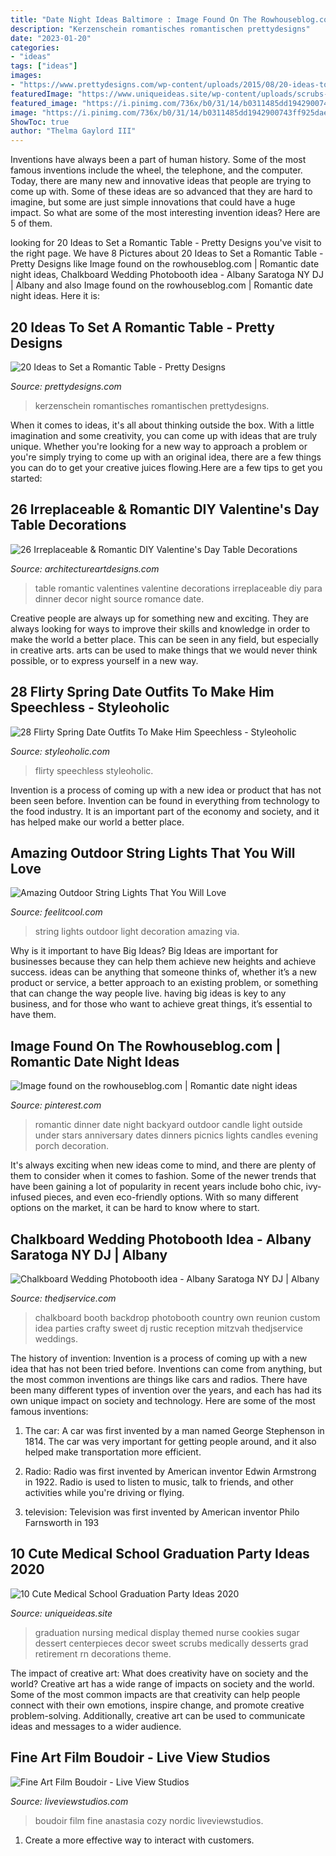 ```yaml
---
title: "Date Night Ideas Baltimore : Image Found On The Rowhouseblog.com"
description: "Kerzenschein romantisches romantischen prettydesigns"
date: "2023-01-20"
categories:
- "ideas"
tags: ["ideas"]
images:
- "https://www.prettydesigns.com/wp-content/uploads/2015/08/20-ideas-to-set-a-romantic-table15.jpg"
featuredImage: "https://www.uniqueideas.site/wp-content/uploads/scrubs-sugar-cookies-on-medically-themed-dessert-display.jpg"
featured_image: "https://i.pinimg.com/736x/b0/31/14/b0311485dd1942900743ff925dae4481.jpg"
image: "https://i.pinimg.com/736x/b0/31/14/b0311485dd1942900743ff925dae4481.jpg"
ShowToc: true
author: "Thelma Gaylord III"
---
```



Inventions have always been a part of human history. Some of the most famous inventions include the wheel, the telephone, and the computer. Today, there are many new and innovative ideas that people are trying to come up with. Some of these ideas are so advanced that they are hard to imagine, but some are just simple innovations that could have a huge impact. So what are some of the most interesting invention ideas? Here are 5 of them.

	

		
looking for 20 Ideas to Set a Romantic Table - Pretty Designs you've visit to the right page. We have 8 Pictures about 20 Ideas to Set a Romantic Table - Pretty Designs like Image found on the rowhouseblog.com | Romantic date night ideas, Chalkboard Wedding Photobooth idea - Albany Saratoga NY DJ | Albany and also Image found on the rowhouseblog.com | Romantic date night ideas. Here it is:
		
    
## 20 Ideas To Set A Romantic Table - Pretty Designs

<img loading=lazy src="https://www.prettydesigns.com/wp-content/uploads/2015/08/20-ideas-to-set-a-romantic-table15.jpg" onerror="this.onerror=null;this.src='https://tse2.mm.bing.net/th?id=OIP.jdcUf6fuDYC5kJvS797ZcwHaLH&amp;pid=15.1';" alt="20 Ideas to Set a Romantic Table - Pretty Designs">

_Source: prettydesigns.com_

>kerzenschein romantisches romantischen prettydesigns. 

	

When it comes to ideas, it's all about thinking outside the box. With a little imagination and some creativity, you can come up with ideas that are truly unique. Whether you're looking for a new way to approach a problem or you're simply trying to come up with an original idea, there are a few things you can do to get your creative juices flowing.Here are a few tips to get you started:

    
## 26 Irreplaceable &amp; Romantic DIY Valentine&#039;s Day Table Decorations

<img loading=lazy src="http://www.architectureartdesigns.com/wp-content/uploads/2014/01/2329.jpg" onerror="this.onerror=null;this.src='https://tse1.mm.bing.net/th?id=OIP.LjMvzOa6sKPD1udA8mSOXAHaKw&amp;pid=15.1';" alt="26 Irreplaceable &amp; Romantic DIY Valentine&#039;s Day Table Decorations">

_Source: architectureartdesigns.com_

>table romantic valentines valentine decorations irreplaceable diy para dinner decor night source romance date. 

	

Creative people are always up for something new and exciting. They are always looking for ways to improve their skills and knowledge in order to make the world a better place. This can be seen in any field, but especially in creative arts. arts can be used to make things that we would never think possible, or to express yourself in a new way.

    
## 28 Flirty Spring Date Outfits To Make Him Speechless - Styleoholic

<img loading=lazy src="https://i.styleoholic.com/2016/03/flirty-spring-date-outfits-to-make-him-speechless-3.jpg" onerror="this.onerror=null;this.src='https://tse1.mm.bing.net/th?id=OIP.ZaIu6InXg9bfB59OsA2v-QHaOc&amp;pid=15.1';" alt="28 Flirty Spring Date Outfits To Make Him Speechless - Styleoholic">

_Source: styleoholic.com_

>flirty speechless styleoholic. 

	

Invention is a process of coming up with a new idea or product that has not been seen before. Invention can be found in everything from technology to the food industry. It is an important part of the economy and society, and it has helped make our world a better place.

    
## Amazing Outdoor String Lights That You Will Love

<img loading=lazy src="http://feelitcool.com/wp-content/uploads/2016/07/string-light-poles7.jpg" onerror="this.onerror=null;this.src='https://tse4.mm.bing.net/th?id=OIP.CutyPoaMpxKsXUOas_QRUgHaKc&amp;pid=15.1';" alt="Amazing Outdoor String Lights That You Will Love">

_Source: feelitcool.com_

>string lights outdoor light decoration amazing via. 

	

Why is it important to have Big Ideas?
Big Ideas are important for businesses because they can help them achieve new heights and achieve success. ideas can be anything that someone thinks of, whether it’s a new product or service, a better approach to an existing problem, or something that can change the way people live. having big ideas is key to any business, and for those who want to achieve great things, it’s essential to have them.

    
## Image Found On The Rowhouseblog.com | Romantic Date Night Ideas

<img loading=lazy src="https://i.pinimg.com/736x/b0/31/14/b0311485dd1942900743ff925dae4481.jpg" onerror="this.onerror=null;this.src='https://tse2.mm.bing.net/th?id=OIP.xA0LjtRD7TSSDw3g2K-0DAHaLG&amp;pid=15.1';" alt="Image found on the rowhouseblog.com | Romantic date night ideas">

_Source: pinterest.com_

>romantic dinner date night backyard outdoor candle light outside under stars anniversary dates dinners picnics lights candles evening porch decoration. 

	

It's always exciting when new ideas come to mind, and there are plenty of them to consider when it comes to fashion. Some of the newer trends that have been gaining a lot of popularity in recent years include boho chic, ivy-infused pieces, and even eco-friendly options. With so many different options on the market, it can be hard to know where to start.

    
## Chalkboard Wedding Photobooth Idea - Albany Saratoga NY DJ | Albany

<img loading=lazy src="https://www.thedjservice.com/blog/wp-content/uploads/2013/09/chalkboard-wedding-photo-booth-booth.jpg" onerror="this.onerror=null;this.src='https://tse2.mm.bing.net/th?id=OIP.VYJMIY4dcJ38w54gxLuOOQHaJ4&amp;pid=15.1';" alt="Chalkboard Wedding Photobooth idea - Albany Saratoga NY DJ | Albany">

_Source: thedjservice.com_

>chalkboard booth backdrop photobooth country own reunion custom idea parties crafty sweet dj rustic reception mitzvah thedjservice weddings. 

	

The history of invention:
Invention is a process of coming up with a new idea that has not been tried before. Inventions can come from anything, but the most common inventions are things like cars and radios. There have been many different types of invention over the years, and each has had its own unique impact on society and technology. Here are some of the most famous inventions:
1) The car: A car was first invented by a man named George Stephenson in 1814. The car was very important for getting people around, and it also helped make transportation more efficient.

2) Radio: Radio was first invented by American inventor Edwin Armstrong in 1922. Radio is used to listen to music, talk to friends, and other activities while you're driving or flying.

3) television: Television was first invented by American inventor Philo Farnsworth in 193
    
## 10 Cute Medical School Graduation Party Ideas 2020

<img loading=lazy src="https://www.uniqueideas.site/wp-content/uploads/scrubs-sugar-cookies-on-medically-themed-dessert-display.jpg" onerror="this.onerror=null;this.src='https://tse4.mm.bing.net/th?id=OIP.8Q5qjDvOKcc4yjcNKg9H7wHaJ4&amp;pid=15.1';" alt="10 Cute Medical School Graduation Party Ideas 2020">

_Source: uniqueideas.site_

>graduation nursing medical display themed nurse cookies sugar dessert centerpieces decor sweet scrubs medically desserts grad retirement rn decorations theme. 

	

The impact of creative art: What does creativity have on society and the world?
Creative art has a wide range of impacts on society and the world. Some of the most common impacts are that creativity can help people connect with their own emotions, inspire change, and promote creative problem-solving. Additionally, creative art can be used to communicate ideas and messages to a wider audience.

    
## Fine Art Film Boudoir - Live View Studios

<img loading=lazy src="https://www.liveviewstudios.com/wp-content/uploads/2017/12/Fine-Art-Film-Boudoir_0016.jpg" onerror="this.onerror=null;this.src='https://tse3.mm.bing.net/th?id=OIP.hC35th0mKCK69DvaiEqs-AHaJ4&amp;pid=15.1';" alt="Fine Art Film Boudoir - Live View Studios">

_Source: liveviewstudios.com_

>boudoir film fine anastasia cozy nordic liveviewstudios. 

	

1. Create a more effective way to interact with customers.

